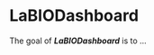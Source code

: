 
<!-- README.md is generated from README.Rmd. Please edit that file -->

# LaBIODashboard

<!-- badges: start -->
<!-- badges: end -->

The goal of ***LaBIODashboard*** is to …
